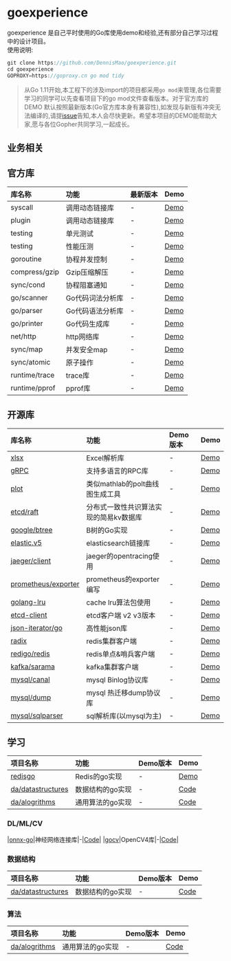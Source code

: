 # goexperience
goexperience 是自己平时使用的Go库使用demo和经验,还有部分自己学习过程中的设计项目。  
使用说明:  
```go
git clone https://github.com/DennisMao/goexperience.git
cd goexperience
GOPROXY=https://goproxy.cn go mod tidy
```
>
>从Go 1.11开始,本工程下的涉及import的项目都采用`go mod`来管理,各位需要学习的同学可以先查看项目下的go mod文件查看版本。对于官方库的DEMO 默认按照最新版本(Go官方库本身有兼容性),如发现与新版有冲突无法编译的,请提[issue](https://github.com/DennisMao/goexperience/issues/new)告知,本人会尽快更新。希望本项目的DEMO能帮助大家,愿与各位Gopher共同学习,一起成长。


## 业务相关

## 官方库
|库名称|功能|最新版本|Demo|
|:-|:-|:-|:-|
|syscall|调用动态链接库|-|[Demo](/loaddll)|
|plugin|调用动态链接库|-|[Demo](/plugin)|
|testing|单元测试|-|[Demo](/unittest)|
|testing|性能压测|-|[Demo](/benchmark)|
|goroutine|协程并发控制|-|[Demo](/concurrency)
|compress/gzip|Gzip压缩解压|-|[Demo](/compress/gzip)|
|sync/cond|协程阻塞通知|-|[Demo](/sync/cond)|
|go/scanner|Go代码词法分析库|-|[Demo](/gosrc/scanner)|
|go/parser|Go代码语法分析库|-|[Demo](/gosrc/parser)|
|go/printer|Go代码生成库|-|[Demo](/gosrc/printer)|
|net/http|http网络库|-|[Demo](/net/http)|
|sync/map|并发安全map|-|[Demo](/sync/map)|
|sync/atomic|原子操作|-|[Demo](/sync/atomic)|
|runtime/trace|trace库|-|[Demo](/runtime/trace)|
|runtime/pprof|pprof库|-|[Demo](/runtime/pprof)|

## 开源库

|库名称|功能|Demo版本|Demo|
|:-|:-|:-|:-|
|[xlsx](https://github.com/tealeg/xlsx)|Excel解析库|-|[Demo]()|
|[gRPC](https://github.com/grpc/go-grpc)|支持多语言的RPC库|-|[Demo](/rpc)|
|[plot](https://gonum.org/v1/plot)|类似mathlab的polt曲线图生成工具|-|[Demo](/plot)|
|[etcd/raft](https://github.com/etcd-io/etcd/raft)|分布式一致性共识算法实现的简易kv数据库|-|[Demo](/raft/raft-example)|
|[google/btree](https://github.com/google/btree)|B树的Go实现|-|[Demo](/google/btree-example)|
|[elastic.v5](https://github.com/olivere/elastic)|elasticsearch链接库|-|[Demo](/elasticsearch/README.md)|
|[jaeger/client]()|jaeger的opentracing使用|-|[Demo](/jaeger/testUdpSender)|
|[prometheus/exporter]()|prometheus的exporter编写|-|[Demo](/prometheus/exporter/README.md)|
|[golang-lru]()|cache lru算法包使用|-|[Demo](/cache/README.md)|
|[etcd-client]()|etcd客户端 v2 v3版本|-|[Demo](/etcd/README.md)|
|[json-iterator/go](github.com/json-iterator/go)|高性能json库|-|[Demo](/json/README.md)|
|[radix]()|redis集群客户端|-|[Demo](/redis/radix)|
|[redigo/redis]()|redis单点&哨兵客户端|-|[Demo](/redis/redigo)|
|[kafka/sarama]()|kafka集群客户端|-|[Demo](/kafka/sarama)|
|[mysql/canal]()|mysql Binlog协议库|-|[Demo](/mysql_dm/canal)|
|[mysql/dump]()|mysql 热迁移dump协议库|-|[Demo](/mysql_dm/dump)|
|[mysql/sqlparser]()|sql解析库(以mysql为主)|-|[Demo](/mysql_dm/sqlparser)|


## 学习

|项目名称|功能|Demo版本|Demo|
|:-|:-|:-|:-|
|[redisgo]()|Redis的go实现|-|[Demo](/redisgo)|
|[da/datastructures]()|数据结构的go实现|-|[Code](/data/datastructures)|
|[da/alogrithms]()|通用算法的go实现|-|[Code](/data/alogrithms)|

### DL/ML/CV
|[onnx-go](https://github.com/owulveryck/onnx-go)|神经网络连接库|-|[Code](/CV/onnx-go)|
|[gocv](https://github.com/hybridgroup/gocv)|OpenCV4库|-|[Code](/CV/gocv)|

### 数据结构
|项目名称|功能|Demo版本|Demo|
|:-|:-|:-|:-|
|[da/datastructures]()|数据结构的go实现|-|[Code](/data/datastructures)|

### 算法
|项目名称|功能|Demo版本|Demo|
|:-|:-|:-|:-|
|[da/alogrithms]()|通用算法的go实现|-|[Code](/data/alogrithms)|


